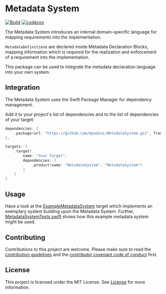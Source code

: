 <!--

This source file is part of the Apodini open source project

SPDX-FileCopyrightText: 2021 Paul Schmiedmayer and the project authors (see CONTRIBUTORS.md) <paul.schmiedmayer@tum.de>

SPDX-License-Identifier: MIT

## How to use this repository
### Template

When creating a new repository, make sure to select this repository as a repository template.

### Customize the repository

Enter your repository-specific configuration
- Replace the "Package.swift", "Sources" and "Tests" folder with your Swift Package
- Enter your project name instead of "ApodiniTemplate" in .jazzy.yml
- Enter the correct test bundle name in the build-and-test.yml file under the "Convert coverage report" step. Most of the time, the name is the name of the project + "PackageTests".
- Update the DocC documentation to reflect the name of the new Swift package and adapt the docs and build and test GitHub Actions where the documentation is generated to the updated names to be sure the DocC generation works as expected 
- Update the README with your information and replace the links to the license with the new repository.
- Update the status badges to point to the GitHub actions of your repository
- If you create a new repository in the Apodini organization, you do not need to add a personal access token named "ACCESS_TOKEN". If you create the repo outside the Apodini organization, you need to create such a token with write access to the repo for all GitHub Actions to work. You will need to give the `ApodiniBot` user write access to the repository.

### ⬆️ Remove everything up to here ⬆️

-->

# Metadata System

<!-- [![REUSE Compliance Check](https://github.com/Apodini/MetadataSystem/actions/workflows/reuseaction.yml/badge.svg)](https://github.com/Apodini/MetadataSystem/actions/workflows/reuseaction.yml) -->
[![Build](https://github.com/Apodini/MetadataSystem/actions/workflows/build.yml/badge.svg)](https://github.com/Apodini/MetadataSystem/actions/workflows/build.yml)
[![codecov](https://codecov.io/gh/Apodini/MetadataSystem/branch/develop/graph/badge.svg?token=5MMKMPO5NR)](https://codecov.io/gh/Apodini/MetadataSystem)

The Metadata System introduces an internal domain-specific language for mapping requirements into the implementation.

`MetadataDefinition`s are declared inside Metadata Declaration Blocks, mapping information which is required for the
realization and enforcement of a requirement into the implementation.

This package can be used to integrate the metadata declaration language into your own system.

## Integration

The Metadata System uses the Swift Package Manager for dependency management.

Add it to your project's list of dependencies and to the list of dependencies of your target:

```swift
dependencies: [
    .package(url: "https://github.com/Apodini/MetadataSystem.git", from: "X.X.X")
],

targets: [
    .target(
        name: "Your Target",
        dependencies: [
            .product(name: "MetadataSystem", "MetadataSystem")
        ]
    )
]

```

## Usage

Have a look at the [ExampleMetadataSystem](https://github.com/Apodini/MetadataSystem/tree/develop/Sources/ExampleMetadataSystem)
target which implements an exemplary system building upon the Metadata System.
Further, [MetadataSystemTests.swift](https://github.com/Apodini/MetadataSystem/tree/develop/Tests/MetadataSystemTests/MetadataSystemTests.swift)
shows how this example metadata system might be used.

## Contributing
Contributions to this project are welcome. Please make sure to read the [contribution guidelines](https://github.com/Apodini/.github/blob/main/CONTRIBUTING.md) and the [contributor covenant code of conduct](https://github.com/Apodini/.github/blob/main/CODE_OF_CONDUCT.md) first.

## License
This project is licensed under the MIT License. See [License](https://github.com/Apodini/MetadataSystem/blob/develop/LICENSES) for more information.
